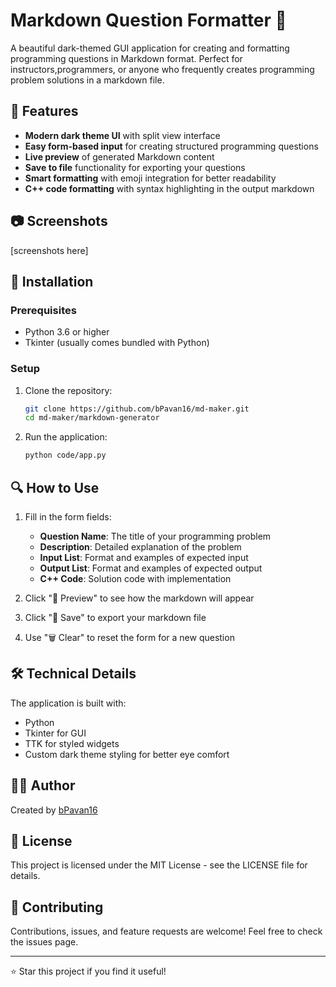 # Markdown Question Formatter 📝

A beautiful dark-themed GUI application for creating and formatting programming questions in Markdown format. Perfect for instructors,programmers, or anyone who frequently creates programming problem solutions in a markdown file.

## 🌟 Features

- **Modern dark theme UI** with split view interface
- **Easy form-based input** for creating structured programming questions
- **Live preview** of generated Markdown content
- **Save to file** functionality for exporting your questions
- **Smart formatting** with emoji integration for better readability
- **C++ code formatting** with syntax highlighting in the output markdown

## 📷 Screenshots

[screenshots here]

## 🚀 Installation

### Prerequisites

- Python 3.6 or higher
- Tkinter (usually comes bundled with Python)

### Setup

1. Clone the repository:

   ```bash
   git clone https://github.com/bPavan16/md-maker.git
   cd md-maker/markdown-generator
   ```

2. Run the application:
   ```bash
   python code/app.py
   ```

## 🔍 How to Use

1. Fill in the form fields:

   - **Question Name**: The title of your programming problem
   - **Description**: Detailed explanation of the problem
   - **Input List**: Format and examples of expected input
   - **Output List**: Format and examples of expected output
   - **C++ Code**: Solution code with implementation

2. Click "📌 Preview" to see how the markdown will appear

3. Click "💾 Save" to export your markdown file

4. Use "🗑 Clear" to reset the form for a new question

## 🛠️ Technical Details

The application is built with:

- Python
- Tkinter for GUI
- TTK for styled widgets
- Custom dark theme styling for better eye comfort

## 👨‍💻 Author

Created by [bPavan16](https://github.com/bPavan16)

## 📜 License

This project is licensed under the MIT License - see the LICENSE file for details.

## 🤝 Contributing

Contributions, issues, and feature requests are welcome! Feel free to check the issues page.

---

⭐️ Star this project if you find it useful!
